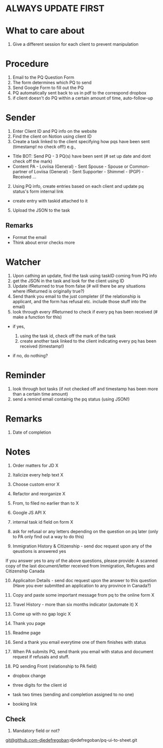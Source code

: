 # ALWAYS UPDATE FIRST

# What to care about
1. Give a different session for each client to prevent manipulation

# Procedure
1. Email to the PQ Question Form
2. The form determines which PQ to send
3. Send Google Form to fill out the PQ
4. PQ automatically sent back to us in pdf to the correspond dropbox
5. if client doesn't do PQ within a certain amount of time, auto-follow-up

# Sender
1. Enter Client ID and PQ info on the website
3. Find the client on Notion using client ID
4. Create a task linked to the client specifying how pqs have been sent (timestamp! no check off!)
e.g.,
- Title
BOT: Send PQ - 3 PQ(s) have been sent (# set up date and dont check off the mark)
- Content
PA - Loviisa (General) - Sent
Spouse - Spouse or Common-partner of Loviisa (General) - Sent
Supporter - Shimmel - (PGP) - Received
...

2. Using PQ info, create entries based on each client and update pq status's form internal link
- create entry with taskid attached to it
5. Upload the JSON to the task

## Remarks
- Format the email
- Think about error checks more

# Watcher
1. Upon cathing an update, find the task using taskID coming from PQ info
2. get the JSON in the task and look for the client using ID
3. Update ifReturned to true from false (# will there be any situations where ifReturned is originally true?)
4. Send thank you email to the just completer (if the relationship is applicant, and the form has refusal etc. include those stuff into the email)
4. look through every ifReturned to check if every pq has been received (# make a function for this)
- if yes,
	1. using the task id, check off the mark of the task
	2. create another task linked to the client indicating every pq has been received (timestamp!)

- if no,
	do nothing?

# Reminder
1. look through bot tasks (if not checked off and timestamp has been more than a certain time amount)
2. send a remind email containig the pq status (using JSON!)

# Remarks
1. Date of completion

# Notes

1. Order matters for JD X

2. Italicize every help text X

3. Choose custom error X

4. Refactor and reorganize X

5. From, to filed no earlier than to X

6. Google JS API X

7. internal task id field on form X

8. ask for refusal or any letters depending on the question on pq later (only to PA only find out a way to do this)

9. Immigration History & Citizenship - send doc request upon any of the qeustions is answered yes

If you answer yes to any of the above questions, please provide: A scanned copy of the last document/letter received from Immigration, Refugees and Citizenship Canada

10. Applicaiton Details - send doc request upon the answer to this question (Have you ever submitted an application to any province in Canada?)

11. Copy and paste some important message from pq to the online form X

12. Travel History - more than six months indicator (automate it) X

13. Come up with no gap logic X

14. Thank you page

15. Readme page

17. Send a thank you email everytime one of them finishes with status

17. When PA submits PQ, send thank you email with status and document request if refusals and stuff.

18. PQ sending Front (relationship to PA field)

- dropbox change

- three digits for the client id

- task two times (sending and completion assigned to no one)

- booking link

## Check

1. Mandatory field or not?




git@github.com-djedefregoban:djedefregoban/pq-ui-to-sheet.git